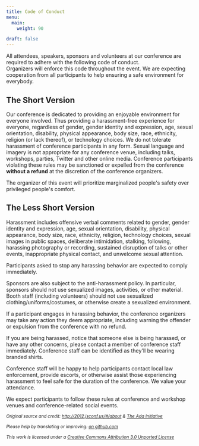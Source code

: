 ```yaml
---
title: Code of Conduct
menu: 
  main:
    weight: 90

draft: false
---
```


All attendees, speakers, sponsors and volunteers at our conference are required to adhere with the following code of conduct.  
Organizers will enforce this code throughout the event. We are expecting cooperation from all participants to help ensuring a safe environment for everybody.

## The Short Version
Our conference is dedicated to providing an enjoyable environment for everyone involved. 
Thus providing a harassment-free experience for everyone, regardless of gender, 
gender identity and expression, age, sexual orientation, disability, physical appearance, 
body size, race, ethnicity, religion (or lack thereof), or technology choices. 
We do not tolerate harassment of conference participants in any form. 
Sexual language and imagery is not appropriate for any conference venue, 
including talks, workshops, parties, Twitter and other online media. 
Conference participants violating these rules may be sanctioned or 
expelled from the conference __without a refund__ at the discretion 
of the conference organizers.

The organizer of this event will prioritize marginalized people's safety over privileged people's comfort.

## The Less Short Version
Harassment includes offensive verbal comments related to gender, gender 
identity and expression, age, sexual orientation, disability, physical 
appearance, body size, race, ethnicity, religion, technology choices, 
sexual images in public spaces, deliberate intimidation, stalking, 
following, harassing photography or recording, sustained disruption of 
talks or other events, inappropriate physical contact, and unwelcome 
sexual attention.

Participants asked to stop any harassing behavior are expected to comply 
immediately.

Sponsors are also subject to the anti-harassment policy. In particular, 
sponsors should not use sexualized images, activities, or other material. 
Booth staff (including volunteers) should not use sexualized 
clothing/uniforms/costumes, or otherwise create a sexualized environment.

If a participant engages in harassing behavior, the conference organizers 
may take any action they deem appropriate, including warning the offender 
or expulsion from the conference with no refund.

If you are being harassed, notice that someone else is being harassed, or 
have any other concerns, please contact a member of conference staff 
immediately. Conference staff can be identified as they'll be wearing 
branded shirts.

Conference staff will be happy to help participants contact 
local law enforcement, provide escorts, or otherwise assist 
those experiencing harassment to feel safe for the duration of the 
conference. We value your attendance.

We expect participants to follow these rules at conference and workshop 
venues and conference-related social events.

<p style="text-align:left;">
  <small>
    <em>Original source and credit:
        <a href="http://2012.jsconf.us/#/about">http://2012.jsconf.us/#/about</a>
        &amp;
        <a href="http://geekfeminism.wikia.com/wiki/Conference_anti-harassment/Policy">The Ada Initiative</a>
        <br />

   Please help by translating or improving:
        <a href="https://github.com/confcodeofconduct/confcodeofconduct.com">on github.com</a>
        <br />

This work is licensed under a <a rel="license" href="http://creativecommons.org/licenses/by/3.0/deed.en_US">Creative Commons Attribution 3.0 Unported License</a>
   </em>
  </small>
 </p>
